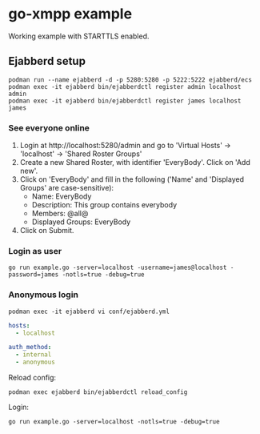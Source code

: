 # go-xmpp example

Working example with STARTTLS enabled.

## Ejabberd setup
```
podman run --name ejabberd -d -p 5280:5280 -p 5222:5222 ejabberd/ecs
podman exec -it ejabberd bin/ejabberdctl register admin localhost admin
podman exec -it ejabberd bin/ejabberdctl register james localhost james
```

### See everyone online
1. Login at http://localhost:5280/admin and go to 'Virtual Hosts' -> 'localhost' -> 'Shared Roster Groups'
2. Create a new Shared Roster, with identifier 'EveryBody'. Click on 'Add new'.
3. Click on 'EveryBody' and fill in the following ('Name' and 'Displayed Groups' are case-sensitive):
   - Name: EveryBody
   - Description: This group contains everybody
   - Members: @all@
   - Displayed Groups: EveryBody
4. Click on Submit.

### Login as user
```
go run example.go -server=localhost -username=james@localhost -password=james -notls=true -debug=true
```

### Anonymous login 
```
podman exec -it ejabberd vi conf/ejabberd.yml
```
```yml
hosts:
  - localhost

auth_method:
  - internal
  - anonymous
```
Reload config:
```
podman exec ejabberd bin/ejabberdctl reload_config
```
Login:
```
go run example.go -server=localhost -notls=true -debug=true
```
